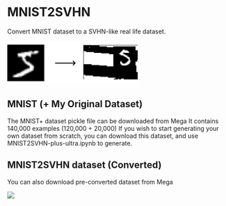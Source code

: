 # MNIST2SVHN
Convert MNIST dataset to a SVHN-like real life dataset. 

<img src="images/MNIST2SVHN.png">

## MNIST (+ My Original Dataset)
The MNIST+ dataset pickle file can be downloaded from <a>Mega</a>
It contains 140,000 examples (120,000 + 20,000)
If you wish to start generating your own dataset from scratch, you can download this dataset, and use MNIST2SVHN-plus-ultra.ipynb to generate. 

## MNIST2SVHN dataset (Converted)
You can also download pre-converted dataset from <a>Mega</a>

<img src="MNIST2SVHN_sample.png"></img>